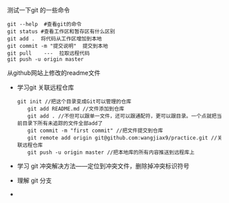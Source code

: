 测试一下git 的一些命令


```
git --help  #查看git的命令
git status #查看工作区和暂存区有什么区别
git add .  将代码从工作区增加到本地
git commit -m "提交说明"  提交到本地 
git pull    ---  拉取远程代码
git push -u origin master 
```

从github网站上修改的readme文件

* 学习git 关联远程仓库 

  ```
  git init //把这个目录变成Git可以管理的仓库
  　　git add README.md //文件添加到仓库
  　　git add . //不但可以跟单一文件，还可以跟通配符，更可以跟目录。一个点就把当前目录下所有未追踪的文件全部add了 
  　　git commit -m "first commit" //把文件提交到仓库
  　　git remote add origin git@github.com:wangjiax9/practice.git //关联远程仓库
  　　git push -u origin master //把本地库的所有内容推送到远程库上
  ```

  

* 学习 git 冲突解决方法——定位到冲突文件，删除掉冲突标识符号

* 理解 git 分支

* 